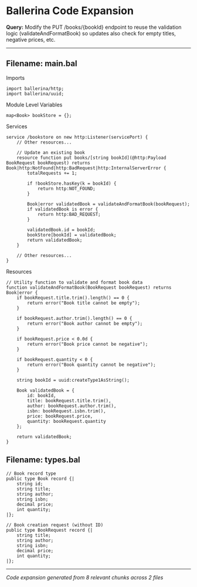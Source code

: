 # Ballerina Code Expansion

**Query:** Modify the PUT /books/{bookId} endpoint to reuse the validation logic (validateAndFormatBook) so updates also check for empty titles, negative prices, etc.

---

## Filename: main.bal

Imports
```ballerina
import ballerina/http;
import ballerina/uuid;
```

Module Level Variables
```ballerina
map<Book> bookStore = {};
```

Services
```ballerina
service /bookstore on new http:Listener(servicePort) {
    // Other resources...

    // Update an existing book
    resource function put books/[string bookId](@http:Payload BookRequest bookRequest) returns Book|http:NotFound|http:BadRequest|http:InternalServerError {
        totalRequests += 1;

        if !bookStore.hasKey(k = bookId) {
            return http:NOT_FOUND;
        }

        Book|error validatedBook = validateAndFormatBook(bookRequest);
        if validatedBook is error {
            return http:BAD_REQUEST;
        }

        validatedBook.id = bookId;
        bookStore[bookId] = validatedBook;
        return validatedBook;
    }

    // Other resources...
}
```

Resources
```ballerina
// Utility function to validate and format book data
function validateAndFormatBook(BookRequest bookRequest) returns Book|error {
    if bookRequest.title.trim().length() == 0 {
        return error("Book title cannot be empty");
    }

    if bookRequest.author.trim().length() == 0 {
        return error("Book author cannot be empty");
    }

    if bookRequest.price < 0.0d {
        return error("Book price cannot be negative");
    }

    if bookRequest.quantity < 0 {
        return error("Book quantity cannot be negative");
    }

    string bookId = uuid:createType1AsString();

    Book validatedBook = {
        id: bookId,
        title: bookRequest.title.trim(),
        author: bookRequest.author.trim(),
        isbn: bookRequest.isbn.trim(),
        price: bookRequest.price,
        quantity: bookRequest.quantity
    };

    return validatedBook;
}
```

## Filename: types.bal

```ballerina
// Book record type
public type Book record {|
    string id;
    string title;
    string author;
    string isbn;
    decimal price;
    int quantity;
|};

// Book creation request (without ID)
public type BookRequest record {|
    string title;
    string author;
    string isbn;
    decimal price;
    int quantity;
|};
```

---

*Code expansion generated from 8 relevant chunks across 2 files*
